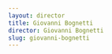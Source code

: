 ```yaml
---
layout: director
title: Giovanni Bognetti
director: Giovanni Bognetti
slug: giovanni-bognetti
---
```

